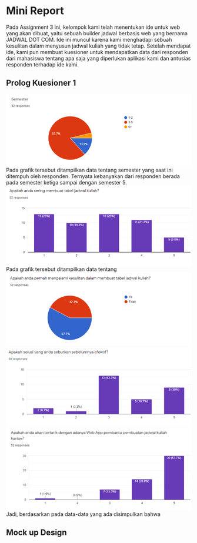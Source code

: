 # Mini Report

Pada Assignment 3 ini, kelompok kami telah menentukan ide untuk web yang akan dibuat, yaitu sebuah builder jadwal berbasis web yang bernama JADWAL DOT COM. Ide ini muncul karena kami menghadapi sebuah kesulitan dalam menyusun jadwal kuliah yang tidak tetap. Setelah mendapat ide, kami pun membuat kuesioner untuk mendapatkan data dari responden dari mahasiswa tentang apa saja yang diperlukan aplikasi kami dan antusias responden terhadap ide kami. 

## Prolog Kuesioner 1
<img src="Dokumentasi/chart1.png"/>
Pada grafik tersebut ditampilkan data tentang semester yang saat ini ditempuh oleh responden. Ternyata kebanyakan dari responden berada pada semester ketiga sampai dengan semester 5.

<img src="Dokumentasi/chart2.png"/>
Pada grafik tersebut ditampilkan data tentang 

<img src="Dokumentasi/chart3.png"/>

<img src="Dokumentasi/chart4.png"/>

<img src="Dokumentasi/chart5.png"/>
Jadi, berdasarkan pada data-data yang ada disimpulkan bahwa

## Mock up Design


